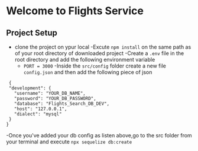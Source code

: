 # Welcome to Flights Service


## Project Setup
- clone the project on ypur local
-Excute  `npm install` on the same path as of your root directory of downloaded project
-Create a `.env` file in the root directory and add the following environment variable
     - `PORT = 3000`
 -Inside the `src/config` folder create a new file `config.json` and then add the following piece of json

 ```
  {
  "development": {
    "username": "YOUR_DB_NAME",
    "password": "YOUR_DB_PASSWORD",
    "database": "Flights_Search_DB_DEV",
    "host": "127.0.0.1",
    "dialect": "mysql"
  }
}

```

-Once you've added your db config as listen above,go to the src folder from your terminal and execute `npx sequelize db:create`